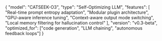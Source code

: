 {
  "model": "CATSEEK-O3",
  "type": "Self-Optimizing LLM",
  "features": [
    "Real-time prompt entropy adaptation",
    "Modular plugin architecture",
    "GPU-aware inference tuning",
    "Context-aware output mode switching",
    "Local memory filtering for hallucination control"
  ],
  "version": "v0.3-beta",
  "optimized_for": ["code generation", "LLM chaining", "autonomous feedback loops"]
}

